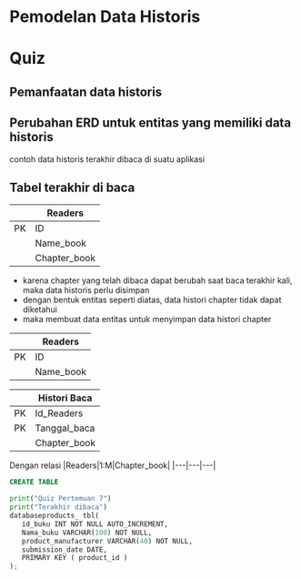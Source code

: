 
# Pemodelan Data Historis

# Quiz
## Pemanfaatan data historis
## Perubahan ERD untuk entitas yang memiliki data historis
contoh data historis terakhir dibaca di suatu aplikasi
## Tabel terakhir di baca

||Readers|
|---|---|
|PK|ID|
||Name_book|
||Chapter_book|
- karena chapter yang telah dibaca dapat berubah saat baca terakhir kali, maka data historis perlu disimpan
- dengan bentuk entitas seperti diatas, data histori chapter tidak dapat diketahui
- maka membuat data entitas untuk menyimpan data histori chapter

||Readers|
|---|---|
|PK|ID|
||Name_book|

||Histori Baca|
|---|---|
|PK|Id_Readers|
|PK|Tanggal_baca|
||Chapter_book|

Dengan relasi
|Readers|1:M|Chapter_book|
|---|---|---|

```sql
CREATE TABLE
```
```python
print("Quiz Pertemuan 7")
print("Terakhir dibaca")
databaseproducts_ tbl(
   id_buku INT NOT NULL AUTO_INCREMENT,
   Nama_buku VARCHAR(100) NOT NULL,
   product_manufacturer VARCHAR(40) NOT NULL,
   submission_date DATE,
   PRIMARY KEY ( product_id )
);
